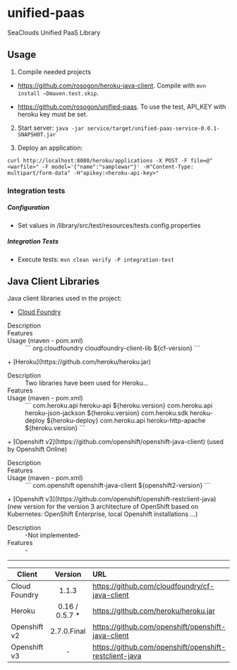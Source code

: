 # unified-paas
SeaClouds Unified PaaS Library

## Usage
1. Compile needed projects

* https://github.com/rosogon/heroku-java-client. Compile with `mvn install –Dmaven.test.skip`. 

* https://github.com/rosogon/unified-paas. To use the test, API_KEY with heroku key must be set.

2. Start server: `java -jar service/target/unified-paas-service-0.0.1-SNAPSHOT.jar`

3. Deploy an application: 

`curl http://localhost:8080/heroku/applications -X POST -F file=@"<warfile>" -F model='{"name":"samplewar"}' -H"Content-Type: multipart/form-data" -H"apikey:<heroku-api-key>"`

### Integration tests

##### Configuration
* Set values in /library/src/test/resources/tests.config.properties

##### Integration Tests
* Execute tests: `mvn clean verify -P integration-test`

## Java Client Libraries
Java client libraries used in the project:

+ [Cloud Foundry](https://github.com/cloudfoundry/cf-java-client)
<dl>
  <dt>Description</dt>
  <dd></dd>
  <dt>Features</dt>
  <dd></dd>
  <dt>Usage (maven - pom.xml)</dt>
  <dd>
```
  <dependency>
    <groupId>org.cloudfoundry</groupId>
    <artifactId>cloudfoundry-client-lib</artifactId>
    <version>${cf-version}</version>
	</dependency>
```
  </dd>
</dl>
+ [Heroku](https://github.com/heroku/heroku.jar)
<dl>
  <dt>Description</dt>
  <dd>Two libraries have been used for Heroku...</dd>
  <dt>Features</dt>
  <dd></dd>
  <dt>Usage (maven - pom.xml)</dt>
  <dd>
```
  <dependency>
      <groupId>com.heroku.api</groupId>
      <artifactId>heroku-api</artifactId>
      <version>${heroku.version}</version>
  </dependency>
  <dependency>
      <groupId>com.heroku.api</groupId>
      <artifactId>heroku-json-jackson</artifactId>
      <version>${heroku.version}</version>
  </dependency>
  <dependency>
  	<groupId>com.heroku.sdk</groupId>
  	<artifactId>heroku-deploy</artifactId>
  	<version>${heroku-deploy}</version>
  </dependency>
  <dependency>
      <groupId>com.heroku.api</groupId>
      <artifactId>heroku-http-apache</artifactId>
      <version>${heroku.version}</version>
  </dependency>
```
  </dd>
</dl>
+ [Openshift v2](https://github.com/openshift/openshift-java-client) (used by Openshift Online)
<dl>
  <dt>Description</dt>
  <dd></dd>
  <dt>Features</dt>
  <dd></dd>
  <dt>Usage (maven - pom.xml)</dt>
  <dd>
```
  <dependency>
		<groupId>com.openshift</groupId>
		<artifactId>openshift-java-client</artifactId>
		<version>${openshift2-version}</version>
	</dependency>
```
  </dd>
</dl>
+ [Openshift v3](https://github.com/openshift/openshift-restclient-java)  (new version for the version 3 architecture of OpenShift based on Kubernetes: OpenShift Enterprise, local Openshift installations ...)
<dl>
  <dt>Description</dt>
  <dd>-Not implemented-</dd>
  <dt>Features</dt>
  <dd>-</dd>
</dl>

---

| Client        | Version           | URL  |
| ------------- |:-------------:| :-----|
| Cloud Foundry      | 1.1.3  | https://github.com/cloudfoundry/cf-java-client |
| Heroku      | 0.16 / 0.5.7 *       |   https://github.com/heroku/heroku.jar |
| Openshift v2 |   2.7.0.Final     |    https://github.com/openshift/openshift-java-client |
| Openshift v3 |   -     |    https://github.com/openshift/openshift-restclient-java |
